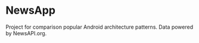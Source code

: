 # NewsApp
Project for comparison popular Android architecture patterns.
Data powered by NewsAPI.org.
